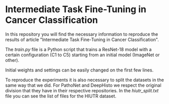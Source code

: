 # Intermediate Task Fine-Tuning in Cancer Classification

In this repository you will find the necessary information to reproduce the results of article "Intermediate Task Fine-Tuning in Cancer Classification".

The *train.py* file is a Python script that trains a ResNet-18 model with a certain configuration (C1 to C5) starting from an initial model (ImageNet or other).

Initial weights and settings can be easily changed on the first few lines.

To reproduce the experiments it is also necessary to split the datasets in the same way that we did. For PathoNet and DeepHisto we respect the original division that they have in their respective repositories. In the *hiutr_split.txt* file you can see the list of files for the HIUTR dataset.
